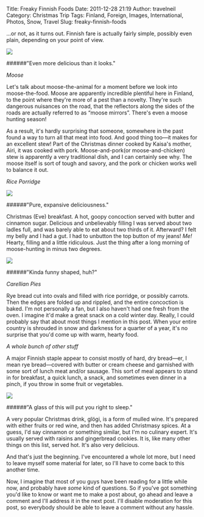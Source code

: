 Title: Freaky Finnish Foods
Date: 2011-12-28 21:19
Author: travelneil
Category: Christmas Trip
Tags: Finland, Foreign, Images, International, Photos, Snow, Travel
Slug: freaky-finnish-foods

...or not, as it turns out. Finnish fare is actually fairly simple,
possibly even plain, depending on your point of view.

[![]({filename}images/moose-stew_thumbnail.jpg)]({filename}images/moose-stew.jpg)

######"Even  more delicious than it  looks."

*Moose*

Let's talk about moose-the-animal for a moment before we look into
moose-the-food. Moose are apparently incredible plentiful here in
Finland, to the point where they're more of a pest than a novelty.
They're such dangerous nuisances on the road, that the reflectors along
the sides of the roads are actually referred to as “moose mirrors”.
There's even a moose hunting season!

As a result, it's hardly surprising that someone, somewhere in the past
found a way to turn all that meat into food. And good thing too—it makes
for an excellent stew! Part of the Christmas dinner cooked by Kaisa's
mother, Airi, it was cooked with pork. Moose-and-pork(or
moose-and-chicken) stew is apparently a very traditional dish, and I can
certainly see why. The moose itself is sort of tough and savory, and the
pork or chicken works well to balance it out.

*Rice Porridge*

[![]({photo}riceporr.jpg)]({filename}images/riceporr.jpg)

######"Pure, expansive  deliciousness."

Christmas (Eve) breakfast. A hot, goopy concoction served with butter
and cinnamon sugar. Delicious and unbelievably filling I was served
about two ladles full, and was barely able to eat about two thirds of
it. Afterward? I felt my belly and I had a gut. I had to unbutton the
top button of my jeans! *Me!* Hearty, filling and a little ridiculous.
Just the thing after a long morning of moose-hunting in minus two
degrees.

[![]({photo}carellian.jpg)]({filename}images/carellian.jpg)

######"Kinda funny shaped,  huh?"

*Carellian Pies*

Rye bread cut into ovals and filled with rice porridge, or possibly
carrots. Then the edges are folded up and rippled, and the entire
concoction is baked. I'm not personally a fan, but I also haven't had
one fresh from the oven. I imagine it'd make a great snack on a cold
winter day. Really, I could probably say that about most things I
mention in this post. When your entire country is shrouded in snow and
darkness for a quarter of a year, it's no surprise that you'd come up
with warm, hearty food.

*A whole bunch of other stuff*

A major Finnish staple appear to consist mostly of hard, dry bread—er, I
mean rye bread—covered with butter or cream cheese and garnished with
some sort of lunch meat and/or sausage. This sort of meal appears to
stand in for breakfast, a quick lunch, a snack, and sometimes even
dinner in a pinch, if you throw in some fruit or vegetables.

[![]({photo}glogi.jpg)]({filename}images/glogi.jpg)

######"A  glass of this will put you right to  sleep."

A very popular Christmas drink, glögi, is a form of mulled wine. It's
prepared with either fruits or red wine, and then has added Christmasy
spices. At a guess, I'd say cinnamon or something similar, but I'm no
culinary expert. It's usually served with raisins and gingerbread
cookies. It is, like many other things on this list, served hot. It's
also very delicious.

And that's just the beginning. I've encountered a whole lot more, but I
need to leave myself some material for later, so I'll have to come back
to this another time.

Now, I imagine that most of you guys have been reading for a little
while now, and probably have *some* kind of questions. So if you've got
something you'd like to know or want me to make a post about, go ahead
and leave a comment and I'll address it in the next post. I'll disable
moderation for this post, so everybody should be able to leave a comment
without any hassle.
